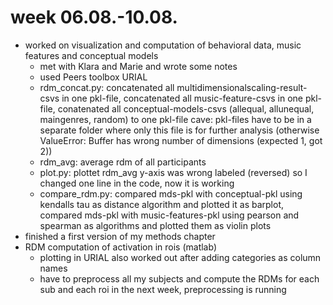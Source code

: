 # week 06.08.-10.08.
- worked on visualization and computation of behavioral data, music features and conceptual models
  - met with Klara and Marie and wrote some notes 
  - used Peers toolbox URIAL
  - rdm_concat.py: concatenated all multidimensionalscaling-result-csvs in one pkl-file, concatenated all music-feature-csvs in one pkl-file, conatenated all conceptual-models-csvs (allequal, allunequal, maingenres, random) to one pkl-file
cave: pkl-files have to be in a separate folder where only this file is for further analysis (otherwise ValueError: Buffer has wrong number of dimensions (expected 1, got 2))
  - rdm_avg: average rdm of all participants
  - plot.py: plottet rdm_avg
y-axis was wrong labeled (reversed) so I changed one line in the code, now it is working
  - compare_rdm.py: compared mds-pkl with conceptual-pkl using kendalls tau as distance algorithm and plotted it as barplot, compared mds-pkl with music-features-pkl using pearson and spearman as algorithms and plotted them as violin plots
- finished a first version of my methods chapter 
- RDM computation of activation in rois (matlab)
  - plotting in URIAL also worked out after adding categories as column names
  - have to preprocess all my subjects and compute the RDMs for each sub and each roi in the next week, preprocessing is running
